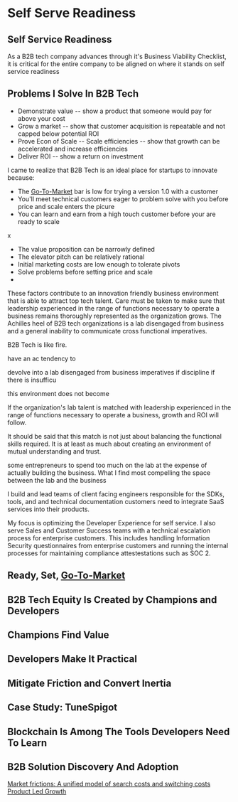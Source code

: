# Self Serve Readiness

## Self Service Readiness

As a B2B tech company advances through it's Business Viability Checklist, it is critical for the entire company to be aligned on where it stands on self service readiness



## Problems I Solve In B2B Tech





- Demonstrate value -- show a product that someone would pay for above your cost
- Grow a market -- show that customer acquisition is repeatable and not capped below potential ROI
- Prove Econ of Scale -- Scale efficiencies -- show that growth can be accelerated and increase efficiencies
- Deliver ROI -- show a return on investment


I came to realize that B2B Tech is an ideal place for startups to innovate because:
- The [Go-To-Market](https://en.wikipedia.org/wiki/Go_to_market) bar is low for trying a version 1.0 with a customer 
- You'll meet technical customers eager to problem solve with you before price and scale enters the picure
- You can learn and earn from a high touch customer before your are ready to scale

x
- The value proposition can be narrowly defined
- The elevator pitch can be relatively rational
- Initial marketing costs are low enough to tolerate pivots
- Solve problems before setting price and scale
- 

These factors contribute to an innovation friendly business environment that is able to attract top tech talent. Care must be taken to make sure that leadership experienced in the range of functions necessary to operate a business remains thoroughly represented as the organization grows. The Achilles heel of B2B tech organizations is a lab disengaged from business and a general inability to communicate cross functional imperatives.

B2B Tech is like fire. 


have an ac tendency to 

devolve into a lab disengaged from business imperatives if discipline if there is insufficu

this environment does not become 

If the organization's lab talent is matched with leadership experienced in the range of functions necessary to operate a business, growth and ROI will follow. 


It should be said that this match is not just about balancing the functional skills required. It is at least as much about creating an environment of mutual understanding and trust.


 some entrepreneurs to spend too much on the lab at the expense of actually building the business. What I find most compelling the space between the lab and the business 



I build and lead teams of client facing engineers responsible for the SDKs, tools, and and technical documentation customers need to integrate SaaS services into their products.

My focus is optimizing the Developer Experience for self service. I also serve Sales and Customer Success teams with a technical escalation process for enterprise customers. This includes handling Information Security questionnaires from enterprise customers and running the internal processes for maintaining compliance attestestations such as SOC 2.


## Ready, Set, [Go-To-Market](https://en.wikipedia.org/wiki/Go_to_market)

## B2B Tech Equity Is Created by Champions and Developers

## Champions Find Value
## Developers Make It Practical

## Mitigate Friction and Convert Inertia
## Case Study: TuneSpigot

## Blockchain Is Among The Tools Developers Need To Learn

## B2B Solution Discovery And Adoption
[Market frictions: A unified model of search costs and switching costs](https://www.sciencedirect.com/science/article/pii/S0014292112000773)
[Product Led Growth](http://productled.com/)